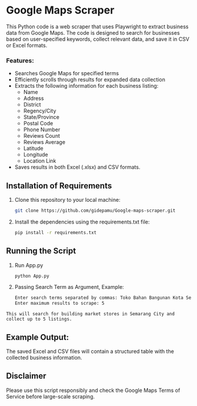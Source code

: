 # Google Maps Scraper

This Python code is a web scraper that uses Playwright to extract business data from Google Maps. The code is designed to search for businesses based on user-specified keywords, collect relevant data, and save it in CSV or Excel formats.

### Features:

*   Searches Google Maps for specified terms
*   Efficiently scrolls through results for expanded data collection
*   Extracts the following information for each business listing:
    *   Name
    *   Address
    *   District
    *   Regency/City
    *   State/Province
    *   Postal Code
    *   Phone Number
    *   Reviews Count
    *   Reviews Average
    *   Latitude
    *   Longitude
    *   Location Link
*   Saves results in both Excel (.xlsx) and CSV formats.

## Installation of Requirements

1. Clone this repository to your local machine:

   ```bash
   git clone https://github.com/gidepamu/Google-maps-scraper.git
   ```

2. Install the dependencies using the requirements.txt file:

   ```bash
   pip install -r requirements.txt
   ```

##  Running the Script
1. Run App.py
    ```bash
   python App.py
   ```

2. Passing Search Term as Argument, Example:
    ```bash
    Enter search terms separated by commas: Toko Bahan Bangunan Kota Semarang
    Enter maximum results to scrape: 5
    ```
`This will search for building market stores in Semarang City and collect up to 5 listings.`

##  Example Output:

The saved Excel and CSV files will contain a structured table with the collected business information.

##  Disclaimer

Please use this script responsibly and check the Google Maps Terms of Service before large-scale scraping. 
